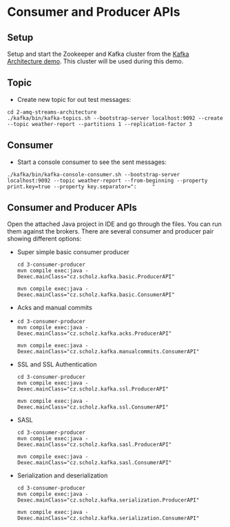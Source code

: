 # Consumer and Producer APIs

## Setup

Setup and start the Zookeeper and Kafka cluster from the [Kafka Architecture demo](../kafka-architecture/).
This cluster will be used during this demo. 

## Topic

* Create new topic for out test messages:

```
cd 2-amq-streams-architecture
./kafka/bin/kafka-topics.sh --bootstrap-server localhost:9092 --create --topic weather-report --partitions 1 --replication-factor 3
```

## Consumer

* Start a console consumer to see the sent messages:

```
./kafka/bin/kafka-console-consumer.sh --bootstrap-server localhost:9092 --topic weather-report --from-beginning --property print.key=true --property key.separator=":     "
```

## Consumer and Producer APIs

Open the attached Java project in IDE and go through the files.
You can run them against the brokers.
There are several consumer and producer pair showing different options:

- Super simple basic consumer producer
  
  ```
  cd 3-consumer-producer
  mvn compile exec:java -Dexec.mainClass="cz.scholz.kafka.basic.ProducerAPI"
  ```

  ```
  mvn compile exec:java -Dexec.mainClass="cz.scholz.kafka.basic.ConsumerAPI"
  ```

- Acks and manual commits
- 
  ```
  cd 3-consumer-producer
  mvn compile exec:java -Dexec.mainClass="cz.scholz.kafka.acks.ProducerAPI"
  ```

  ```
  mvn compile exec:java -Dexec.mainClass="cz.scholz.kafka.manualcommits.ConsumerAPI"
  ```

- SSL and SSL Authentication
  
  ```
  cd 3-consumer-producer
  mvn compile exec:java -Dexec.mainClass="cz.scholz.kafka.ssl.ProducerAPI"
  ```

  ```
  mvn compile exec:java -Dexec.mainClass="cz.scholz.kafka.ssl.ConsumerAPI"
  ``` 

- SASL
  
  ```
  cd 3-consumer-producer
  mvn compile exec:java -Dexec.mainClass="cz.scholz.kafka.sasl.ProducerAPI"
  ```

  ```
  mvn compile exec:java -Dexec.mainClass="cz.scholz.kafka.sasl.ConsumerAPI"
  ``` 

- Serialization and deserialization

  ```
  cd 3-consumer-producer
  mvn compile exec:java -Dexec.mainClass="cz.scholz.kafka.serialization.ProducerAPI"
  ```

  ```
  mvn compile exec:java -Dexec.mainClass="cz.scholz.kafka.serialization.ConsumerAPI"
  ``` 